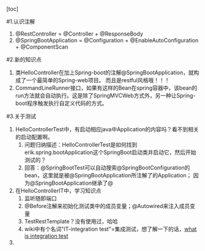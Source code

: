 [toc]

#1.认识注解
1.  @RestController = @Controller + @ResponseBody
2.  @SpringBootApplication = @Configuration + @EnableAutoConfiguration + @ComponentScan

   
#2.新的知识点 
1.  类HelloController在加上Spring-boot的注解@SpringBootApplication，就构成了一个最简单的Spring-web项目。
    而且是restful风格哦！！！
2.  CommandLineRunner接口，如果有这样的Bean在spring容器中，该bean的run方法就会自动执行。这是除了SpringMVCWeb方式外，另一种让Spring-boot程序触发执行自定义代码的方式。

#3.关于测试
1.  HelloControllerTest中，有启动相应java中Application的内容吗？看不到相关的启动配置啊。
    1.  问题归纳描述：HelloControllerTest是如何找到erik.spring.bootApplication这个SpringBoot启动类并启动它，然后开始测试的？
    2.  回答：@SpringBootTest可以自动搜索@SpringBootConfiguration的bean，这里就是被@SpringBootApplication所注解了的Application；
        因为@SpringBootApplication继承了@
2.  在HelloControllerIT中，学习知识点
    1.  监听随即端口
    2.  @Before注解来初始化测试类中的成员变量；@Autowired来注入成员变量
    3.  TestRestTemplate？没有使用过，哈哈
    4.  wiki中有个名词"IT-integration test"=集成测试，想了解一下的话，[what is integration test](https://www.softwaretestinghelp.com/what-is-integration-testing/)
3.  
      
